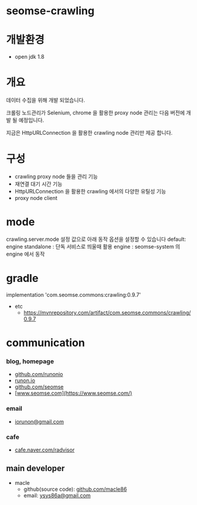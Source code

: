 # seomse-crawling

# 개발환경
- open jdk 1.8

# 개요
데이터 수집을 위해 개발 되었습니다.

크롤링 노드관리가 Selenium, chrome 을 활용한 proxy node 관리는 다음 버전에 개발 될 예정입니다.

지금은 HttpURLConnection 을 활용한 crawling node 관리만 제공 합니다.

# 구성
- crawling proxy node 들을 관리 기능
- 재연결 대기 시간 기능
- HttpURLConnection 을 활용한 crawling 에서의 다양한 유틸성 기능
- proxy node client

# mode
crawling.server.mode 설정 값으로 아래 동작 옵션을 설정할 수 있습니다 default: engine
standalone : 단독 서비스로 띄울때 활용
engine :  seomse-system 의 engine 에서 동작


# gradle
implementation 'com.seomse.commons:crawling:0.9.7'
- etc
    - https://mvnrepository.com/artifact/com.seomse.commons/crawling/0.9.7


# communication
### blog, homepage
- [github.com/runonio](https://github.com/runonio)
- [runon.io](https://runon.io)
- [github.com/seomse](https://github.com/seomse)
- [www.seomse.com](https://www.seomse.com/)


### email
- iorunon@gmail.com

### cafe
- [cafe.naver.com/radvisor](https://cafe.naver.com/radvisor)


## main developer
- macle
    - github(source code): [github.com/macle86](https://github.com/macle86)
    - email: ysys86a@gmail.com
